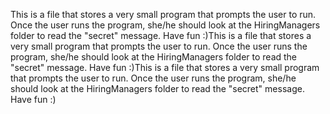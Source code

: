 This is a file that stores a very small program 
that prompts the user to run. Once the user runs
the program, she/he should look at the HiringManagers
folder to read the "secret" message. Have fun :)This is a file that stores a very small program 
that prompts the user to run. Once the user runs
the program, she/he should look at the HiringManagers
folder to read the "secret" message. Have fun :)This is a file that stores a very small program 
that prompts the user to run. Once the user runs
the program, she/he should look at the HiringManagers
folder to read the "secret" message. Have fun :)
